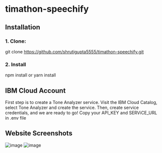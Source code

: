 # timathon-speechify

## Installation

### 1. Clone:
git clone https://github.com/shrutigupta5555/timathon-speechify.git 


### 2. Install
npm install or yarn install

##  IBM Cloud Account
First step is to create a Tone Analyzer service. Visit the IBM Cloud Catalog, select Tone Analyzer and create the service. Then, create service credentials, and we are ready to go!
Copy your API_KEY and SERViCE_URL in .env file

## Website Screenshots
![image](https://user-images.githubusercontent.com/67964188/113144686-25d74700-924b-11eb-9e5b-ff11dd6160be.png)
![image](https://user-images.githubusercontent.com/67964188/113144753-3a1b4400-924b-11eb-893d-5800482abd77.png)

